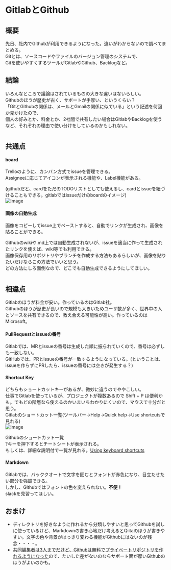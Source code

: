 # GitlabとGithub

## 概要
先日、社内でGithubが利用できるようになった。違いがわからないので調べてまとめる。  
Gitとは、ソースコードやファイルのバージョン管理のシステムで、  
Gitを使いやすくするツールがGitlabやGithub、Backlogなど。  

## 結論
いろんなところで議論はされているものの大きな違いはないらしい。  
Githubのほうが歴史が古く、サポートが手厚い、というくらい？  
「GitとGithubの関係は、メールとGmailの関係に似ている」という記述を何回か見かけたので、  
個人の好みとか、料金とか、2社間で共有したい場合はGitlabやBacklogを使うなど、それぞれの理由で使い分けをしているのかもしれない。  

#
## 共通点
#### board
Trelloのように、カンバン方式でissueを管理できる。  
Assigneeに応じてアイコンが表示される機能や、Label機能がある。  

(githubだと、cardをただのTODOリストとしても使えるし、cardとissueを紐づけることもできる。gitlabではissueだけのboardのイメージ)  
![image](https://user-images.githubusercontent.com/38639386/53464734-c5cfae80-3a8e-11e9-8ff5-4bcbbdf5a1c3.png)

#### 画像の自動生成
画像をコピーしてissue上でペーストすると、自動でリンクが生成され、画像を貼ることができる。    

Githubのwikiや.md上では自動生成されないが、issueを適当に作って生成されたリンクを使えば、wiki等でも利用できる。  
画像保存用のリポジトリやブランチを作成する方法もあるらしいが、画像を貼りたいだけならこの方法でいいと思う。  
どの方法にしろ面倒なので、どこでも自動生成できるようにしてほしい。  


#
## 相違点
Gitlabのほうが料金が安い。作っているのはGitlab社。  
Githubのほうが歴史が長いので規模も大きいためユーザ数が多く、世界中の人とソースを共有できるので、教え合える可能性が高い。作っているのはMicrosoft。  

#### PullRequestとissueの番号
Gitlabでは、MRとissueの番号は生成した順に振られていくので、番号は必ずしも一致しない。  
GitHubでは、PRとissueの番号が一致するようになっている。(ということは、issueを作らずにPRしたら、issueの番号には空きが発生する？)  

#### Shortcut Key
どちらもショートカットキーがあるが、微妙に違うのでややこしい。  
仕事でGitlabを使っているが、プロジェクトが複数あるので Shift + P は便利かも。でもどの階層なら使えるのかいまいちわかりにくいので、マウスで十分だと思う。    
Gitlabのショートカット一覧(ツールバー→Help→Quick help→Use shortcutsで見れる)    
![image](https://user-images.githubusercontent.com/38639386/53463877-98353600-3a8b-11e9-8d9c-03ca9d7fccb0.png)

Githubのショートカット一覧  
?キーを押下するとチートシートが表示される。    
もしくは、詳細な説明付で一覧が見れる。[Using keyboard shortcuts](https://help.github.com/en/articles/using-keyboard-shortcuts)  

#### Markdown
Gitlabでは、バッククオートで文字を囲むとフォントが赤色になり、目立たせたい部分を強調できる。  
しかし、Githubではフォントの色を変えられない。**不便！**  
slackを見習ってほしい。  


## おまけ
- ディレクトリを好きなように作れるから分類しやすいと思ってGithubを試しに使っているけど、Markdownの書き心地だけ考えるとQiitaのほうが書きやすい。文字の色や背景がはっきり変わる機能がGithubにはないのが残念・・・・。
- [共同編集者は3人までだけど、Githubは無料でプライベートリポジトリを作れるようになった](https://github.blog/2019-01-07-new-year-new-github/)ので、たいした差がないのならサポート面が厚いGithubのほうがよいのかも。
